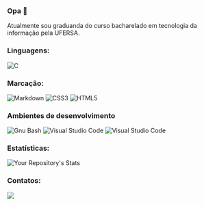 ### Opa 🖖
Atualmente sou graduanda do curso bacharelado em tecnologia da informação pela UFERSA. 
### Linguagens:
![C](https://img.shields.io/badge/c-%2300599C.svg?style=for-the-badge&logo=c&logoColor=white) 
  
### Marcação:

 ![Markdown](https://img.shields.io/badge/markdown-%23000000.svg?style=for-the-badge&logo=markdown&logoColor=white) ![CSS3](https://img.shields.io/badge/css3-%231572B6.svg?style=for-the-badge&logo=css3&logoColor=white) ![HTML5](https://img.shields.io/badge/html5-%23E34F26.svg?style=for-the-badge&logo=html5&logoColor=white)

### Ambientes de desenvolvimento
 ![Gnu Bash](https://img.shields.io/badge/GNU%20Bash-4EAA25?style=for-the-badge&logo=GNU%20Bash&logoColor=white) ![Visual Studio Code](https://img.shields.io/badge/Visual%20Studio%20Code-0078d7.svg?style=for-the-badge&logo=visual-studio-code&logoColor=white)  ![Visual Studio Code](https://img.shields.io/badge/GIT-E44C30?style=for-the-badge&logo=git&logoColor=white) 



### Estatísticas:


![Your Repository's Stats](https://github-readme-stats.vercel.app/api?username=AliceSantoi&show_icons=true)


### Contatos:

[<img src="https://img.shields.io/badge/Gmail-D14836?style=for-the-badge&logo=gmail&logoColor=white" />](mailto:alicelira2016@gmail.com)

<!--
**kennedyufersa/kennedyufersa** is a ✨ _special_ ✨ repository because its `README.md` (this file) appears on your GitHub profile.

Here are some ideas to get you started:

- 🔭 I’m currently working on ...
- 🌱 I’m currently learning ...
- 👯 I’m looking to collaborate on ...
- 🤔 I’m looking for help with ...
- 💬 Ask me about ...
- 📫 How to reach me: ...
- 😄 Pronouns: ...
- ⚡ Fun fact: ...
-->
